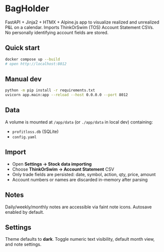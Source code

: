 # BagHolder

FastAPI + Jinja2 + HTMX + Alpine.js app to visualize realized and unrealized P&L on a calendar.
Imports ThinkOrSwim (TOS) Account Statement CSVs. No personally identifying account fields are stored.

## Quick start

```bash
docker compose up --build
# open http://localhost:8012
```

## Manual dev

```bash
python -m pip install -r requirements.txt
uvicorn app.main:app --reload --host 0.0.0.0 --port 8012
```

## Data

A volume is mounted at `/app/data` (or `./app/data` in local dev) containing:
- `profitloss.db` (SQLite)
- `config.yaml`

## Import

- Open **Settings → Stock data importing**
- Choose **ThinkOrSwim → Account Statement** CSV
- Only trade fields are persisted: date, symbol, action, qty, price, amount
- Account numbers or names are discarded in-memory after parsing

## Notes

Daily/weekly/monthly notes are accessible via faint note icons. Autosave enabled by default.

## Settings

Theme defaults to **dark**. Toggle numeric text visibility, default month view, and note settings.

